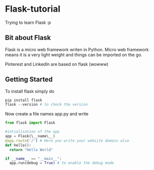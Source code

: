 # Flask-tutorial
Trying to learn Flask :p

## Bit about Flask 
Flask is a micro web framework writen in Python. Micro web framework means it is a very light weight and things can be imported on the go.

Pinterest and LinkedIn are based on flask (wowww)

## Getting Started
To install flask simply do 

```python
pip install flask
flask --version # to check the version 
```
Now create a file names app.py and write 

```python
from flask import Flask

#intialisation of the app
app = Flask(\__name\__)
@app.route('/') # Here you write your website domain also
def hello():
  return "Hello World"

if __name__ == "__main__":
  app.run(debug = True) # to enable the debug mode
```

